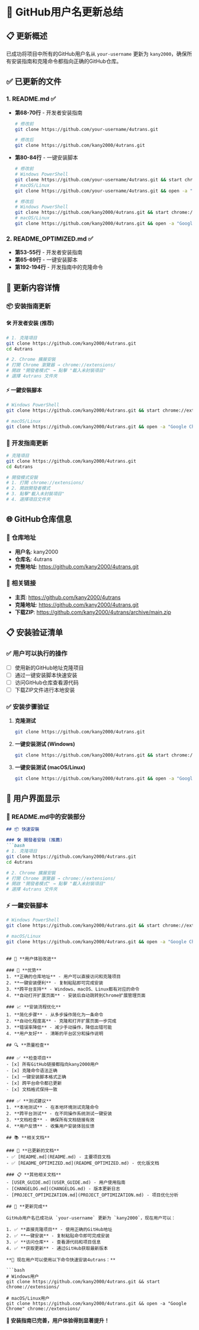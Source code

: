 # 🔧 GitHub用户名更新总结

## 📋 更新概述

已成功将项目中所有的GitHub用户名从 `your-username` 更新为 `kany2000`，确保所有安装指南和克隆命令都指向正确的GitHub仓库。

## ✅ 已更新的文件

### 1. **README.md** ✅
- **第68-70行** - 开发者安装指南
  ```bash
  # 修改前
  git clone https://github.com/your-username/4utrans.git
  
  # 修改后
  git clone https://github.com/kany2000/4utrans.git
  ```

- **第80-84行** - 一键安装脚本
  ```bash
  # 修改前
  # Windows PowerShell
  git clone https://github.com/your-username/4utrans.git && start chrome://extensions/
  # macOS/Linux
  git clone https://github.com/your-username/4utrans.git && open -a "Google Chrome" chrome://extensions/
  
  # 修改后
  # Windows PowerShell
  git clone https://github.com/kany2000/4utrans.git && start chrome://extensions/
  # macOS/Linux
  git clone https://github.com/kany2000/4utrans.git && open -a "Google Chrome" chrome://extensions/
  ```

### 2. **README_OPTIMIZED.md** ✅
- **第53-55行** - 开发者安装指南
- **第65-69行** - 一键安装脚本
- **第192-194行** - 开发指南中的克隆命令

## 🎯 更新内容详情

### 📦 **安装指南更新**

#### 🛠️ **开发者安装 (推荐)**
```bash
# 1. 克隆項目
git clone https://github.com/kany2000/4utrans.git
cd 4utrans

# 2. Chrome 擴展安裝
# 打開 Chrome 瀏覽器 → chrome://extensions/
# 開啟 "開發者模式" → 點擊 "載入未封裝項目"
# 選擇 4utrans 文件夾
```

#### ⚡ **一鍵安裝腳本**
```bash
# Windows PowerShell
git clone https://github.com/kany2000/4utrans.git && start chrome://extensions/

# macOS/Linux
git clone https://github.com/kany2000/4utrans.git && open -a "Google Chrome" chrome://extensions/
```

### 🔧 **开发指南更新**
```bash
# 克隆項目
git clone https://github.com/kany2000/4utrans.git
cd 4utrans

# 開發模式安裝
# 1. 打開 chrome://extensions/
# 2. 開啟開發者模式
# 3. 點擊"載入未封裝項目"
# 4. 選擇項目文件夾
```

## 🌐 GitHub仓库信息

### 📍 **仓库地址**
- **用户名**: kany2000
- **仓库名**: 4utrans
- **完整地址**: https://github.com/kany2000/4utrans.git

### 🔗 **相关链接**
- **主页**: https://github.com/kany2000/4utrans
- **克隆地址**: https://github.com/kany2000/4utrans.git
- **下载ZIP**: https://github.com/kany2000/4utrans/archive/main.zip

## 📋 **安装验证清单**

### ✅ **用户可以执行的操作**
- [ ] 使用新的GitHub地址克隆项目
- [ ] 通过一键安装脚本快速安装
- [ ] 访问GitHub仓库查看源代码
- [ ] 下载ZIP文件进行本地安装

### ✅ **安装步骤验证**
1. **克隆测试**
   ```bash
   git clone https://github.com/kany2000/4utrans.git
   ```

2. **一键安装测试 (Windows)**
   ```bash
   git clone https://github.com/kany2000/4utrans.git && start chrome://extensions/
   ```

3. **一键安装测试 (macOS/Linux)**
   ```bash
   git clone https://github.com/kany2000/4utrans.git && open -a "Google Chrome" chrome://extensions/
   ```

## 🎨 **用户界面显示**

### 📱 **README.md中的安装部分**
```markdown
## 📦 快速安裝

### 🛠️ 開發者安裝 (推薦)
```bash
# 1. 克隆項目
git clone https://github.com/kany2000/4utrans.git
cd 4utrans

# 2. Chrome 擴展安裝
# 打開 Chrome 瀏覽器 → chrome://extensions/
# 開啟 "開發者模式" → 點擊 "載入未封裝項目"
# 選擇 4utrans 文件夾
```

### ⚡ 一鍵安裝腳本
```bash
# Windows PowerShell
git clone https://github.com/kany2000/4utrans.git && start chrome://extensions/

# macOS/Linux
git clone https://github.com/kany2000/4utrans.git && open -a "Google Chrome" chrome://extensions/
```
```

## 🚀 **用户体验改进**

### 🎯 **优势**
1. **正确的仓库地址** - 用户可以直接访问和克隆项目
2. **一键安装便利** - 复制粘贴即可完成安装
3. **跨平台支持** - Windows、macOS、Linux都有对应的命令
4. **自动打开扩展页面** - 安装后自动跳转到Chrome扩展管理页面

### 📈 **安装流程优化**
1. **简化步骤** - 从多步操作简化为一条命令
2. **自动化程度高** - 克隆和打开扩展页面一步完成
3. **错误率降低** - 减少手动操作，降低出错可能
4. **用户友好** - 清晰的平台区分和操作说明

## 🔍 **质量检查**

### ✅ **检查项目**
- [x] 所有GitHub链接都指向kany2000用户
- [x] 克隆命令语法正确
- [x] 一键安装脚本格式正确
- [x] 跨平台命令都已更新
- [x] 文档格式保持一致

### ✅ **测试建议**
1. **本地测试** - 在本地环境测试克隆命令
2. **跨平台测试** - 在不同操作系统测试一键安装
3. **文档检查** - 确保所有文档链接有效
4. **用户反馈** - 收集用户安装体验反馈

## 📚 **相关文档**

### 📖 **已更新的文档**
- ✅ [README.md](README.md) - 主要项目文档
- ✅ [README_OPTIMIZED.md](README_OPTIMIZED.md) - 优化版文档

### 📋 **其他相关文档**
- [USER_GUIDE.md](USER_GUIDE.md) - 用户使用指南
- [CHANGELOG.md](CHANGELOG.md) - 版本更新日志
- [PROJECT_OPTIMIZATION.md](PROJECT_OPTIMIZATION.md) - 项目优化分析

## 🎉 **更新完成**

GitHub用户名已成功从 `your-username` 更新为 `kany2000`，现在用户可以：

1. ✅ **直接克隆项目** - 使用正确的GitHub地址
2. ✅ **一键安装** - 复制粘贴命令即可完成安装
3. ✅ **访问仓库** - 查看源代码和项目信息
4. ✅ **获取更新** - 通过GitHub获取最新版本

**🚀 现在用户可以使用以下命令快速安装4utrans：**

```bash
# Windows用户
git clone https://github.com/kany2000/4utrans.git && start chrome://extensions/

# macOS/Linux用户  
git clone https://github.com/kany2000/4utrans.git && open -a "Google Chrome" chrome://extensions/
```

**🎯 安装指南已完善，用户体验得到显著提升！**
